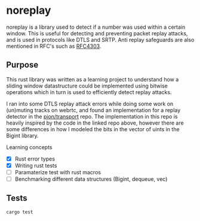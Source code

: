 # noreplay

noreplay is a library used to detect if a number was used within a certain window.
This is useful for detecting and preventing packet replay attacks, and is used in
protocols like DTLS and SRTP. Anti replay safeguards are also mentioned in RFC's such as [RFC4303](https://www.rfc-editor.org/rfc/rfc4303#section-3.4.3).

## Purpose

This rust library was written as a learning project to understand how a sliding window datastructure could be implemented using bitwise operations which in turn is used to efficiently detect replay attacks.  

I ran into some DTLS replay attack errors while doing some work on (un)muting tracks on webrtc, and found an 
implementation for a replay detector in the [pion/transport](https://github.com/pion/transport/tree/master/replaydetector) repo. 
The implementation in this repo is heavily inspired by the code in the linked repo above, however there are some differences
in how I modeled the bits in the vector of uints in the Bigint library.

Learning concepts
- [x] Rust error types
- [x] Writing rust tests
- [ ] Paramaterize test with rust macros
- [ ] Benchmarking different data structures (Bigint, dequeue, vec)

## Tests

```
cargo test
```
